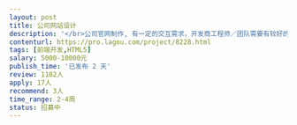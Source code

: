 ```yaml
---                
layout: post       
title: 公司网站设计           
description: '</br>公司官网制作, 有一定的交互需求，开发商工程师／团队需要有较好的设计能力，SEO 优化能力，深圳地区最佳。</br>'     
contenturl: https://pro.lagou.com/project/8228.html      
tags: [前端开发,HTML5]            
salary: 5000-10000元          
publish_time: '已发布 2 天'         
review: 1102人                   
apply: 17人                   
recommend: 3人                   
time_range: 2-4周              
status: 招募中                  
---                 
```

